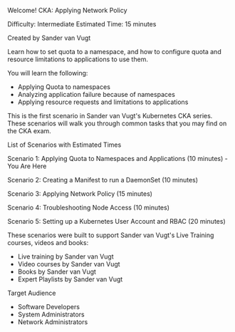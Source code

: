 Welcome!
CKA: Applying Network Policy

Difficulty: Intermediate
Estimated Time: 15 minutes

Created by Sander van Vugt

Learn how to set quota to a namespace, and how to configure quota and resource limitations to applications to use them. 

You will learn the following:
*	Applying Quota to namespaces
*	Analyzing application failure because of namespaces
*	Applying resource requests and limitations to applications

This is the first scenario in Sander van Vugt's Kubernetes CKA series. These scenarios will walk you through common tasks that you may find on the CKA exam. 

List of Scenarios with Estimated Times

Scenario 1: Applying Quota to Namespaces and Applications (10 minutes) - You Are Here

Scenario 2: Creating a Manifest to run a DaemonSet (10 minutes)

Scenario 3: Applying Network Policy (15 minutes)

Scenario 4: Troubleshooting Node Access (10 minutes)

Scenario 5: Setting up a Kubernetes User Account and RBAC (20 minutes)

These scenarios were built to support Sander van Vugt's Live Training courses, videos and books:

*	Live training by Sander van Vugt
*	Video courses by Sander van Vugt
*	Books by Sander van Vugt
*	Expert Playlists by Sander van Vugt

Target Audience
*	Software Developers
*	System Administrators
*	Network Administrators
